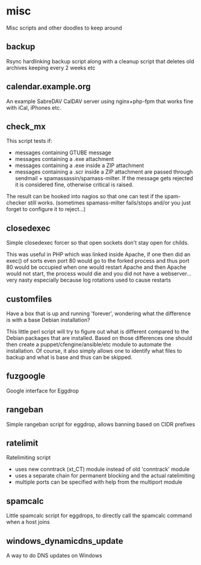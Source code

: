 misc
====

Misc scripts and other doodles to keep around

backup
------
Rsync hardlinking backup script along with a cleanup script that deletes old archives keeping every 2 weeks etc

calendar.example.org
--------------------

An example SabreDAV CalDAV server using nginx+php-fpm that works fine with iCal, iPhones etc.

check_mx
-----------

This script tests if:
 - messages containing GTUBE message
 - messages containing a .exe attachment
 - messages containing a .exe inside a ZIP attachment
 - messages containing a .scr inside a ZIP attachment
are passed through sendmail + spamassassin/spamass-milter.
If the message gets rejected it is considered fine, otherwise critical is raised.

The result can be hooked into nagios so that one can test if the spam-checker still works.
(sometimes spamass-milter fails/stops and/or you just forget to configure it to reject...)

closedexec
----------
Simple closedexec forcer so that open sockets don't stay open for childs.

This was useful in PHP which was linked inside Apache, if one then did an exec() of sorts even port 80 would go to the forked process and thus port 80 would be occupied when one would restart Apache and then Apache would not start, the process would die and you did not have a webserver... very nasty especially because log rotations used to cause restarts

customfiles
-----------
Have a box that is up and running 'forever', wondering what the difference is with a base Debian installation?

This little perl script will try to figure out what is different compared to the Debian packages that are installed.
Based on those differences one should then create a puppet/cfengine/ansible/etc module to automate the installation.
Of course, it also simply allows one to identify what files to backup and what is base and thus can be skipped.

fuzgoogle
---------
Google interface for Eggdrop

rangeban
--------
Simple rangeban script for eggdrop, allows banning based on CIDR prefixes

ratelimit
----------
Ratelimiting script

- uses new conntrack (xt_CT) module instead of old 'conntrack' module
- uses a separate chain for permanent blocking and the actual ratelimiting
- multiple ports can be specified with help from the multiport module

spamcalc
--------
Little spamcalc script for eggdrops, to directly call the spamcalc command when a host joins

windows_dynamicdns_update
-------------------------
A way to do DNS updates on Windows
